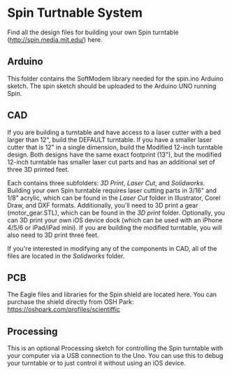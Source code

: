 # Spin Turtnable System

Find all the design files for building your own Spin turntable (http://spin.media.mit.edu/) here.

## Arduino

This folder contains the SoftModem library needed for the spin.ino Arduino sketch.  The spin sketch should be uploaded to the Arduino UNO running Spin.

## CAD

If you are building a turntable and have access to a laser cutter with a bed larger than 12", build the DEFAULT turntable.  If you have a smaller laser cutter that is 12" in a single dimension, build the Modified 12-inch turntable design.  Both designs have the same exact footprint (13"), but the modified 12-inch turntable has smaller laser cut parts and has an additional set of three 3D printed feet.

Each contains three subfolders: _3D Print_, _Laser Cut_, and _Solidworks_.  Building your own Spin turntable requires laser cutting parts in 3/16" and 1/8" acrylic, which can be found in the _Laser Cut_ folder in Illustrator, Corel Draw, and DXF formats.  Additionally, you'll need to 3D print a gear (motor_gear.STL), which can be found in the _3D print_ folder.  Optionally, you can 3D print your own iOS device dock (which can be used with an iPhone 4/5/6 or iPad/iPad mini).  If you are building the modified turntable, you will also need to 3D print three feet.  

If you're interested in modifying any of the components in CAD, all of the files are located in the _Solidworks_ folder.

## PCB

The Eagle files and libraries for the Spin shield are located here.  You can purchase the shield directly from OSH Park: https://oshpark.com/profiles/scientiffic

## Processing

This is an optional Processing sketch for controlling the Spin turntable with your computer via a USB connection to the Uno.  You can use this to debug your turntable or to just control it without using an iOS device.



